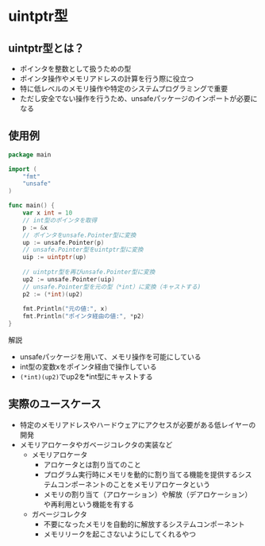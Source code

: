 # uintptr型

## uintptr型とは？

- ポインタを整数として扱うための型
- ポインタ操作やメモリアドレスの計算を行う際に役立つ
- 特に低レベルのメモリ操作や特定のシステムプログラミングで重要
- ただし安全でない操作を行うため、unsafeパッケージのインポートが必要になる

## 使用例

```go
package main

import (
    "fmt"
    "unsafe"
)

func main() {
    var x int = 10
    // int型のポインタを取得
    p := &x
    // ポインタをunsafe.Pointer型に変換
    up := unsafe.Pointer(p)
    // unsafe.Pointer型をuintptr型に変換
    uip := uintptr(up)
    
    // uintptr型を再びunsafe.Pointer型に変換
    up2 := unsafe.Pointer(uip)
    // unsafe.Pointer型を元の型（*int）に変換（キャストする)
    p2 := (*int)(up2)
    
    fmt.Println("元の値:", x)
    fmt.Println("ポインタ経由の値:", *p2)
}
```

解説
- unsafeパッケージを用いて、メモリ操作を可能にしている
- int型の変数xをポインタ経由で操作している
- `(*int)(up2)`でup2を*int型にキャストする

## 実際のユースケース

- 特定のメモリアドレスやハードウェアにアクセスが必要がある低レイヤーの開発
- メモリアロケータやガベージコレクタの実装など
  - メモリアロケータ
    - アロケータとは割り当てのこと
    - プログラム実行時にメモリを動的に割り当てる機能を提供するシステムコンポーネントのことをメモリアロケータという
    - メモリの割り当て（アロケーション）や解放（デアロケーション）や再利用という機能を有する
  - ガベージコレクタ
    -  不要になったメモリを自動的に解放するシステムコンポーネント
    - メモリリークを起こさないようにしてくれるやつ
